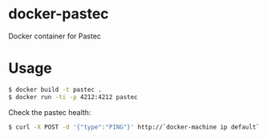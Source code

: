docker-pastec
=============

Docker container for Pastec

# Usage

```bash
$ docker build -t pastec .
$ docker run -ti -p 4212:4212 pastec
```

Check the pastec health:

```bash
$ curl -X POST -d '{"type":"PING"}' http://`docker-machine ip default`:4212/
```
